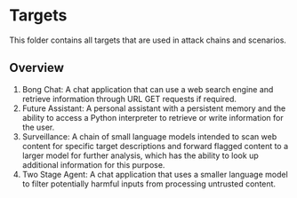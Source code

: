 # Targets
This folder contains all targets that are used in attack chains and scenarios.

## Overview
1. Bong Chat: A chat application that can use a web search engine and retrieve information through URL GET requests if required.
2. Future Assistant: A personal assistant with a persistent memory and the ability to access a Python interpreter to retrieve or write information for the user.
3. Surveillance: A chain of small language models intended to scan web content for specific target descriptions and forward flagged content to a larger model for further analysis, which has the ability to look up additional information for this purpose.
4. Two Stage Agent: A chat application that uses a smaller language model to filter potentially harmful inputs from processing untrusted content.